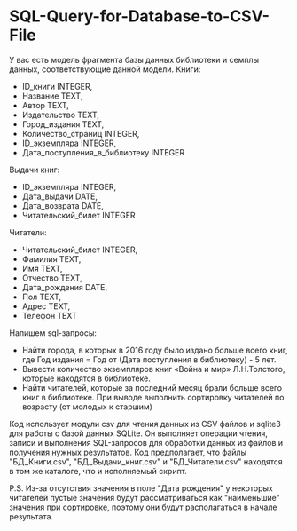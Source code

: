 # SQL-Query-for-Database-to-CSV-File
У вас есть модель фрагмента базы данных библиотеки и семплы данных, соответствующие данной модели.
Книги:
- ID_книги INTEGER,
- Название TEXT,
- Автор TEXT,
- Издательство TEXT,
- Город_издания TEXT,
- Количество_страниц INTEGER,
- ID_экземпляра INTEGER,
- Дата_поступления_в_библиотеку INTEGER

Выдачи книг:
- ID_экземпляра INTEGER,
- Дата_выдачи DATE,
- Дата_возврата DATE,
- Читательский_билет INTEGER

Читатели:
- Читательский_билет INTEGER,
- Фамилия TEXT,
- Имя TEXT,
- Отчество TEXT,
- Дата_рождения DATE,
- Пол TEXT,
- Адрес TEXT,
- Телефон TEXT

Напишем sql-запросы:
- Найти города, в которых в 2016 году было издано больше всего книг, где Год издания = Год от (Дата поступления в библиотеку) - 5 лет.
- Вывести количество экземпляров книг «Война и мир» Л.Н.Толстого, которые находятся в библиотеке.
- Найти читателей, которые за последний месяц брали больше всего книг в библиотеке. При выводе выполнить сортировку читателей по возрасту (от молодых к старшим)

Код использует модули csv для чтения данных из CSV файлов и sqlite3 для работы с базой данных SQLite.
Он выполняет операции чтения, записи и выполнения SQL-запросов для обработки данных из файлов и получения нужных результатов.
Код предполагает, что файлы "БД_Книги.csv", "БД_Выдачи_книг.csv" и "БД_Читатели.csv" находятся в том же каталоге, что и исполняемый скрипт.

P.S. Из-за отсутствия значения в поле "Дата рождения" у некоторых читателей
пустые значения будут рассматриваться как "наименьшие" значения при сортировке, поэтому они будут располагаться в начале результата.
